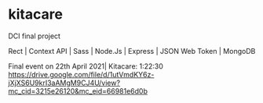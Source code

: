 # kitacare
DCI final project

Rect | Context API | Sass | Node.Js | Express | JSON Web Token | MongoDB

Final event on 22th April 2021| Kitacare: 1:22:30 https://drive.google.com/file/d/1utVmdKY6z-jXjXS6U9krI3aAMgM9CJ4U/view?mc_cid=3215e26120&mc_eid=66981e6d0b
